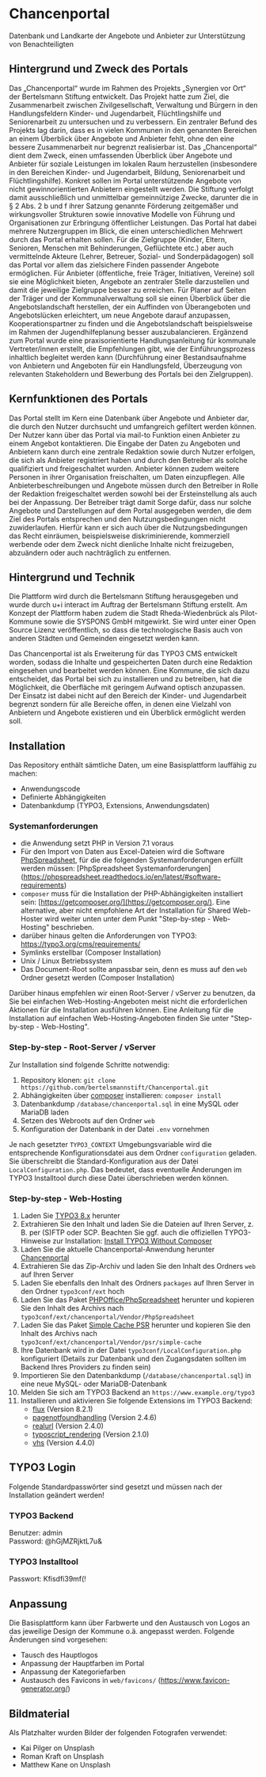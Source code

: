 # Chancenportal
Datenbank und Landkarte der Angebote und Anbieter zur Unterstützung von Benachteiligten

## Hintergrund und Zweck des Portals
Das „Chancenportal“ wurde im Rahmen des Projekts „Synergien vor Ort“ der Bertelsmann Stiftung entwickelt. Das Projekt hatte zum Ziel, die Zusammenarbeit zwischen Zivilgesellschaft, Verwaltung und Bürgern in den Handlungsfeldern Kinder- und Jugendarbeit, Flüchtlingshilfe und Seniorenarbeit zu untersuchen und zu verbessern. Ein zentraler Befund des Projekts lag darin, dass es in vielen Kommunen in den genannten Bereichen an einem Überblick über Angebote und Anbieter fehlt, ohne den eine bessere Zusammenarbeit nur begrenzt realisierbar ist.
Das „Chancenportal“ dient dem Zweck, einen umfassenden Überblick über Angebote und Anbieter für soziale Leistungen im lokalen Raum herzustellen (insbesondere in den Bereichen Kinder- und Jugendarbeit, Bildung, Seniorenarbeit und Flüchtlingshilfe). Konkret sollen im Portal unterstützende Angebote von nicht gewinnorientierten Anbietern eingestellt werden. Die Stiftung verfolgt damit ausschließlich und unmittelbar gemeinnützige Zwecke, darunter die in § 2 Abs. 2 b und f ihrer Satzung genannte Förderung zeitgemäßer und wirkungsvoller Strukturen sowie innovative Modelle von Führung und Organisationen zur Erbringung öffentlicher Leistungen. Das Portal hat dabei mehrere Nutzergruppen im Blick, die einen unterschiedlichen Mehrwert durch das Portal erhalten sollen.
Für die Zielgruppe (Kinder, Eltern, Senioren, Menschen mit Behinderungen, Geflüchtete etc.) aber auch vermittelnde Akteure (Lehrer, Betreuer, Sozial- und Sonderpädagogen) soll das Portal vor allem das zielsichere Finden passender Angebote ermöglichen. Für Anbieter (öffentliche, freie Träger, Initiativen, Vereine) soll sie eine Möglichkeit bieten, Angebote an zentraler Stelle darzustellen und damit die jeweilige Zielgruppe besser zu erreichen. Für Planer auf Seiten der Träger und der Kommunalverwaltung soll sie einen Überblick über die Angebotslandschaft herstellen, der ein Auffinden von Überangeboten und Angebotslücken erleichtert, um neue Angebote darauf anzupassen, Kooperationspartner zu finden und die Angebotslandschaft beispielsweise im Rahmen der Jugendhilfeplanung besser auszubalancieren.
Ergänzend zum Portal wurde eine praxisorientierte Handlungsanleitung für kommunale Vertreter/innen erstellt, die Empfehlungen gibt, wie der Einführungsprozess inhaltlich begleitet werden kann (Durchführung einer Bestandsaufnahme von Anbietern und Angeboten für ein Handlungsfeld, Überzeugung von relevanten Stakeholdern und Bewerbung des Portals bei den Zielgruppen). 

## Kernfunktionen des Portals
Das Portal stellt im Kern eine Datenbank über Angebote und Anbieter dar, die durch den Nutzer  durchsucht und umfangreich gefiltert werden können. Der Nutzer kann über das Portal via mail-to Funktion einen Anbieter zu einem Angebot kontaktieren. 
Die Eingabe der Daten zu Angeboten und Anbietern kann durch eine zentrale Redaktion sowie durch Nutzer erfolgen, die sich als Anbieter registriert haben und durch den Betreiber als solche qualifiziert und freigeschaltet wurden. Anbieter können zudem weitere Personen in ihrer Organisation freischalten, um Daten einzupflegen. Alle Anbieterbeschreibungen und Angebote müssen durch den Betreiber in Rolle der Redaktion freigeschaltet werden sowohl bei der Ersteinstellung als auch bei der Anpassung. Der Betreiber trägt damit Sorge dafür, dass nur solche Angebote und Darstellungen auf dem Portal ausgegeben werden, die dem Ziel des Portals entsprechen und den Nutzungsbedingungen nicht zuwiderlaufen. Hierfür kann er sich auch über die Nutzungsbedingungen das Recht einräumen, beispielsweise diskriminierende, kommerziell werbende oder dem Zweck nicht dienliche Inhalte nicht freizugeben, abzuändern oder auch nachträglich zu entfernen. 

## Hintergrund und Technik

Die Plattform wird durch die Bertelsmann Stiftung herausgegeben und wurde durch u+i interact im Auftrag der Bertelsmann Stiftung erstellt. Am Konzept der Plattform haben zudem die Stadt Rheda-Wiedenbrück als Pilot-Kommune sowie die SYSPONS GmbH mitgewirkt. Sie wird unter einer Open Source Lizenz veröffentlich, so dass die technologische Basis auch von anderen Städten und Gemeinden eingesetzt werden kann.

Das Chancenportal ist als Erweiterung für das TYPO3 CMS entwickelt worden, sodass die Inhalte und gespeicherten Daten
 durch eine Redaktion eingesehen und bearbeitet werden können. Eine Kommune, die sich dazu entscheidet, das Portal bei 
 sich zu installieren und zu betreiben, hat die Möglichkeit, die Oberfläche mit geringem Aufwand optisch anzupassen. Der Einsatz ist dabei nicht auf den Bereich der Kinder- und Jugendarbeit begrenzt sondern für alle Bereiche offen, in denen eine Vielzahl von Anbietern und Angebote existieren und ein Überblick ermöglicht werden soll.

## Installation

Das Repository enthält sämtliche Daten, um eine Basisplattform lauffähig zu machen:

* Anwendungscode
* Definierte Abhängigkeiten
* Datenbankdump (TYPO3, Extensions, Anwendungsdaten)

### Systemanforderungen

* die Anwendung setzt PHP in Version 7.1 voraus
* Für den Import von Daten aus Excel-Dateien wird die Software [PhpSpreadsheet](https://github.com/PHPOffice/PhpSpreadsheet), für die die folgenden Systemanforderungen erfüllt werden müssen: [PhpSpreadsheet Systemanforderungen] (https://phpspreadsheet.readthedocs.io/en/latest/#software-requirements)
* `composer` muss für die Installation der PHP-Abhängigkeiten installiert sein: [https://getcomposer.org/](https://getcomposer.org/). Eine alternative, aber nicht empfohlene Art der Installation für Shared Web-Hoster wird weiter unten unter dem Punkt "Step-by-step - Web-Hosting" beschrieben.
* darüber hinaus gelten die Anforderungen von TYPO3: https://typo3.org/cms/requirements/
* Symlinks erstellbar (Composer Installation)
* Unix / Linux Betriebssystem
* Das Document-Root sollte anpassbar sein, denn es muss auf den `web` Ordner gesetzt werden (Composer Installation)
 
Darüber hinaus empfehlen wir einen Root-Server / vServer zu benutzen, da Sie bei einfachen Web-Hosting-Angeboten meist nicht die erforderlichen Aktionen für die Installation ausführen können.
Eine Anleitung für die Installation auf einfachen Web-Hosting-Angeboten finden Sie unter "Step-by-step - Web-Hosting".

### Step-by-step - Root-Server / vServer

Zur Installation sind folgende Schritte notwendig:

1. Repository klonen: `git clone https://github.com/bertelsmannstift/Chancenportal.git`
2. Abhängigkeiten über [composer](https://getcomposer.org/) installieren: `composer install`
3. Datenbankdump `/database/chancenportal.sql` in eine MySQL oder MariaDB laden
4. Setzen des Webroots auf den Ordner `web`
5. Konfiguration der Datenbank in der Datei `.env` vornehmen

Je nach gesetzter `TYPO3_CONTEXT` Umgebungsvariable wird die entsprechende Konfigurationsdatei aus dem Ordner 
`configuration` geladen. Sie überschreibt die Standard-Konfiguration aus der Datei `LocalConfiguration.php`.
Das bedeutet, dass eventuelle Änderungen im TYPO3 Installtool durch diese Datei überschrieben werden können.

### Step-by-step - Web-Hosting

1. Laden Sie [TYPO3 8.x](https://get.typo3.org/8/zip) herunter
2. Extrahieren Sie den Inhalt und laden Sie die Dateien auf Ihren Server, z. B. per (S)FTP oder SCP. Beachten Sie ggf. auch die offiziellen TYPO3-Hinweise zur Installation: [Install TYPO3 Without Composer](https://docs.typo3.org/typo3cms/InstallationGuide/QuickInstall/GetAndUnpack/Index.html)
3. Laden Sie die aktuelle Chancenportal-Anwendung herunter [Chancenportal](https://github.com/bertelsmannstift/Chancenportal/archive/master.zip)
4. Extrahieren Sie das Zip-Archiv und laden Sie den Inhalt des Ordners `web` auf Ihren Server
5. Laden Sie ebenfalls den Inhalt des Ordners `packages` auf Ihren Server in den Ordner `typo3conf/ext` hoch
6. Laden Sie das Paket [PHPOffice/PhpSpreadsheet](https://github.com/PHPOffice/PhpSpreadsheet/archive/1.6.0.zip) herunter und kopieren Sie den Inhalt des Archivs nach `typo3conf/ext/chancenportal/Vendor/PhpSpreadsheet`
7. Laden Sie das Paket [Simple Cache PSR](https://github.com/php-fig/simple-cache/archive/1.0.1.zip) herunter und kopieren Sie den Inhalt des Archivs nach `typo3conf/ext/chancenportal/Vendor/psr/simple-cache`
6. Ihre Datenbank wird in der Datei `typo3conf/LocalConfiguration.php` konfiguriert (Details zur Datenbank und den 
Zugangsdaten sollten im Backend Ihres Providers zu finden sein)
7. Importieren Sie den Datenbankdump (`/database/chancenportal.sql`) in eine neue MySQL- oder MariaDB-Datenbank
8. Melden Sie sich am TYPO3 Backend an `https://www.example.org/typo3`
9. Installieren und aktivieren Sie folgende Extensions im TYPO3 Backend:
	* [flux](https://extensions.typo3.org/extension/flux/) (Version 8.2.1)
	* [pagenotfoundhandling](https://extensions.typo3.org/extension/pagenotfoundhandling/) (Version 2.4.6)
	* [realurl](https://extensions.typo3.org/extension/realurl/) (Version 2.4.0)
	* [typoscript_rendering](https://extensions.typo3.org/extension/typoscript_rendering/) (Version 2.1.0)
 	* [vhs](https://extensions.typo3.org/extension/vhs/) (Version 4.4.0)

## TYPO3 Login

Folgende Standardpasswörter sind gesetzt und müssen nach der Installation geändert werden!

### TYPO3 Backend
Benutzer: admin<br>
Password: @hGjMZRjktL7u&

### TYPO3 Installtool
Passwort: Kfisdfi39mf(!

## Anpassung

Die Basisplattform kann über Farbwerte und den Austausch von Logos an das jeweilige Design der Kommune o.ä. angepasst
 werden. Folgende Änderungen sind vorgesehen:

* Tausch des Hauptlogos
* Anpassung der Hauptfarben im Portal
* Anpassung der Kategoriefarben
* Austausch des Favicons in `web/favicons/` (https://www.favicon-generator.org/)

## Bildmaterial

Als Platzhalter wurden Bilder der folgenden Fotografen verwendet:
* Kai Pilger on Unsplash
* Roman Kraft on Unsplash
* Matthew Kane on Unsplash
